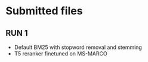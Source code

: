 # Submitted files

## RUN 1

  * Default BM25 with stopword removal and stemming
  * T5 reranker finetuned on MS-MARCO